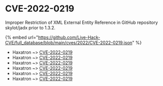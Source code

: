 # CVE-2022-0219

Improper Restriction of XML External Entity Reference in GitHub repository skylot/jadx prior to 1.3.2.

{% embed url="https://github.com/Live-Hack-CVE/full_database/blob/main/cves/2022/CVE-2022-0219.json" %}


* Haxatron ~> [CVE-2022-0219](https://www.alice-snow.ru/2022/database/cve-2022-0219/cve-2022-0219-haxatron)
* Haxatron ~> [CVE-2022-0219](https://www.alice-snow.ru/2022/database/cve-2022-0219/cve-2022-0219-haxatron)
* Haxatron ~> [CVE-2022-0219](https://www.alice-snow.ru/2022/database/cve-2022-0219/cve-2022-0219-haxatron)
* Haxatron ~> [CVE-2022-0219](https://www.alice-snow.ru/2022/database/cve-2022-0219/cve-2022-0219-haxatron)
* Haxatron ~> [CVE-2022-0219](https://www.alice-snow.ru/2022/database/cve-2022-0219/cve-2022-0219-haxatron)
* Haxatron ~> [CVE-2022-0219](https://www.alice-snow.ru/2022/database/cve-2022-0219/cve-2022-0219-haxatron)